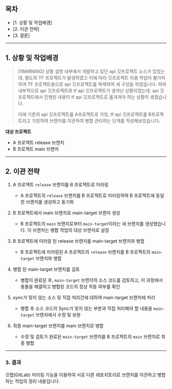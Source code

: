 ## 목차
- [1. 상황 및 작업배경]
- [2. 이관 전략]
- [3. 결론]
___
## 1. 상황 및 작업배경
> [!WARNING] 상황 설명
> 내부에서 개발하고 있던 api 깃프로젝트 소스가 있었는데, 별도의 TF 프로젝트가 발생하였고 이에 따라 깃프로젝트 이중 작업이 불가피하여 TF 프로젝트용으로 api 깃프로젝트를 복제하여 새 구성을 하였습니다. 하여 내부적으로 api 깃프로젝트와 tf api 깃프로젝트가 생겨난 상황이었는데. api 깃프로젝트에서 진행된 내용이 tf api 깃프로젝트로 옮겨져야 하는 상황이 생겼습니다.
> 
> 이에 기존의 api 깃프로젝트를 A프로젝트로 가칭, tf api 깃프로젝트를 B프로젝트라고 가칭하여 브랜치를 이관하여 병합 관리하는 단계를 작성해보았습니다.

**대상 프로젝트**
- A 프로젝트 release 브랜치
- B 프로젝트 main 브랜치
___
## 2. 이관 전략
1. A 프로젝트 `release` 브랜치를 B 프로젝트로 미러링
   - A 프로젝트의 `release` 브랜치를 B 프로젝트로 미러링하여 B 프로젝트에 동일한 브랜치를 생성하고 동기화
   
2. B 프로젝트에서 main 브랜치로 main-target 브랜치 생성
   - B 프로젝트의 `main` 브랜치로부터 `main-target`이라는 새 브랜치를 생성했습니다. 이 브랜치는 병합 작업의 대상 브랜치로 설정
   
3. B 프로젝트에 미러링 된 release 브랜치를 main-target 브랜치와 병합
   - B 프로젝트에 미러링된 A 프로젝트의 `release` 브랜치를 B 프로젝트의 `main-target` 브랜치와 병합
   
4. 병합 된 main-target 브랜치를 검토
   - 병합이 완료된 후, `main-target` 브랜치의 소스 코드를 검토하고, 이 과정에서 충돌을 해결하고 병합된 코드의 정상 작동 여부를 확인
   
5. sync가 맞지 않는 소스 및 직접 처리건에 대하여 main-target 브랜치에 처리
   - 병합 후 소스 코드의 Sync가 맞지 않는 부분과 직접 처리해야 할 내용을 `main-target` 브랜치에서 수정 및 보완
   
6. 최종 main-target 브랜치를 main 브랜치로 병합
   - 수정 및 검토가 완료된 `main-target` 브랜치를 B 프로젝트의 `main` 브랜치로 최종 병합
___
### 3. 결과
깃랩(GitLab) 미러링 기능을 이용하여 서로 다른 레포지토리로 브랜치를 이관하고 병합하는 작업의 정리 내용입니다.